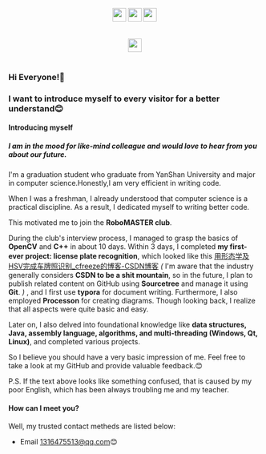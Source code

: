 <p align="center">
  <img src="https://user-images.githubusercontent.com/5679180/79618120-0daffb80-80be-11ea-819e-d2b0fa904d07.gif" width="27px">
  <img src="https://user-images.githubusercontent.com/5679180/79618120-0daffb80-80be-11ea-819e-d2b0fa904d07.gif" width="27px">
  <img src="https://user-images.githubusercontent.com/5679180/79618120-0daffb80-80be-11ea-819e-d2b0fa904d07.gif" width="27px">
  <br><br />
</p>
<p align="center">
  <img src="https://user-images.githubusercontent.com/5679180/79618120-0daffb80-80be-11ea-819e-d2b0fa904d07.gif" width="27px">
  <br><br />
</p>

### Hi Everyone!👋

### I want to introduce myself to every visitor for a  better understand😊

#### Introducing myself

##### I am in the mood for like-mind colleague and would love to hear from you about our future.

I'm a graduation student who graduate from YanShan University and major in computer science.Honestly,I am very efficient in writing code.

When I was a freshman, I already understood that computer science is a practical discipline. As a result, I dedicated myself to writing better code. 

This motivated me to join the **RoboMASTER club**. 

During the club's interview process, I managed to grasp the basics of **OpenCV** and **C++** in about 10 days. Within 3 days, I completed **my first-ever project: license plate recognition**, which looked like this [用形态学及HSV完成车牌照识别_cfreeze的博客-CSDN博客](https://blog.csdn.net/qq_51942219/article/details/114002399?spm=1001.2014.3001.5501)   *(*  I'm aware that the industry generally considers **CSDN to be a shit mountain**, so in the future, I plan to publish related content on GitHub using **Sourcetree** and manage it using **Git**.  *)*  , and I first use **typora** for document writing. Furthermore, I also employed **Processon** for creating diagrams. Though looking back, I realize that all aspects were quite basic and easy.

Later on, I also delved into foundational knowledge like **data structures, Java, assembly language, algorithms, and multi-threading (Windows, Qt, Linux)**, and completed various  projects.

So I believe you should have a very basic impression of me. Feel free to take a look at my GitHub and provide valuable feedback.😊

P.S. If the text above looks like something confused, that is caused by my poor English, which has been always troubling me and my teacher.

#### How can I meet you?

Well, my trusted contact metheds are listed below:

- Email 1316475513@qq.com😊
